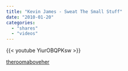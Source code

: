 ```yaml
---
title: "Kevin James - Sweat The Small Stuff"
date: "2010-01-20"
categories:
  - "shares"
  - "videos"
---
```


{{< youtube YiurOBQPKsw >}}

[theroomaboveher](http://theroomaboveher.tumblr.com/post/313288168/kevin-james-sweat-the-small-stuff-compilation)
